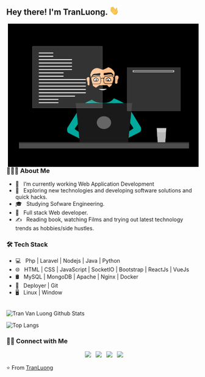 <h2> Hey there! I'm TranLuong. <img src="https://github.com/trannluongg/tranluong/blob/main/Hi.gif" width="25"></h2>
<img align="right" alt="GIF" src="https://github.com/trannluongg/tranluong/blob/main/0_JFgm1wgpsbs9FKJn.gif" width="500"/>

<h3> 👨🏻‍💻 About Me </h3>

- 🔭 &nbsp; I’m currently working Web Application Development
- 🤔 &nbsp; Exploring new technologies and developing software solutions and quick hacks.
- 🎓 &nbsp; Studying Sofware Engineering.
- 💼 &nbsp; Full stack Web developer.
- ✍️ &nbsp; Reading book, watching Films and trying out latest technology trends as hobbies/side hustles.

<h3>🛠 Tech Stack</h3>

- 💻 &nbsp; Php | Laravel | Nodejs | Java | Python  
- 🌐 &nbsp; HTML | CSS | JavaScript | SocketIO | Bootstrap | ReactJs | VueJs
- 🛢 &nbsp; MySQL | MongoDB | Apache | Nginx | Docker
- 🔧 &nbsp; Deployer | Git
- 🖥 &nbsp; Linux | Window

<br>

<img align="center" src="https://github-readme-stats.vercel.app/api?username=trannluongg&include_all_commits=true&count_private=true&show_icons=true&line_height=20&theme=gruvbox" alt="Tran Van Luong Github Stats">

</br>

![Top Langs](https://github-readme-stats.vercel.app/api/top-langs/?username=trannluongg&layout=compact&text_color=daf7dc&bg_color=222222)

<h3> 🤝🏻 Connect with Me </h3>

<p align="center">
  &nbsp; <a href="https://join.skype.com/invite/hX3CDP8xWnBD" target="_blank" rel="noopener noreferrer"><img src="https://img.icons8.com/plasticine/100/000000/skype.png" width="50" /></a>  
&nbsp; <a href="https://facebook.com/tranluong.hip" target="_blank" rel="noopener noreferrer"><img src="https://img.icons8.com/plasticine/100/000000/facebook.png" width="50" /></a>  
&nbsp; <a href="mailto:tvl991504@gmail.com" target="_blank" rel="noopener noreferrer"><img src="https://img.icons8.com/plasticine/100/000000/gmail.png"  width="50" /></a>
  &nbsp; <a href="tel:0868490083" target="_blank" rel="noopener noreferrer"><img src="https://img.icons8.com/plasticine/100/000000/phone.png"  width="50" /></a>
</p>

⭐️ From [TranLuong](https://github.com/trannluongg)

